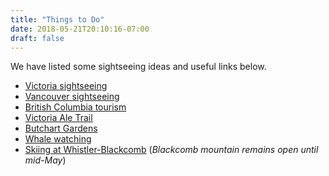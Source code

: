 ```yaml
---
title: "Things to Do"
date: 2018-05-21T20:10:16-07:00
draft: false
---
```


We have listed some sightseeing ideas and useful links below.

 * [Victoria sightseeing](https://www.tourismvictoria.com/)
 * [Vancouver sightseeing](https://www.tourismvancouver.com/)
 * [British Columbia tourism](https://www.hellobc.com/)
 * [Victoria Ale Trail](https://bcaletrail.ca/ale-trails/victoria/)
 * [Butchart Gardens](https://www.butchartgardens.com/)
 * [Whale watching](https://www.hellobc.com/things-to-do/whale-watching)
 * [Skiing at Whistler-Blackcomb](https://www.whistlerblackcomb.com/) (_Blackcomb mountain remains open until mid-May_)
